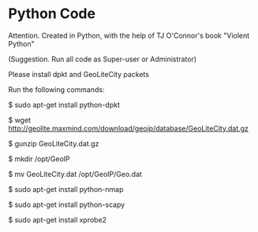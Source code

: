 # Python Code
Attention. Created in Python, with the help of TJ O'Connor's book "Violent Python"

(Suggestion. Run all code as Super-user or Administrator)

Please install dpkt and GeoLiteCity packets

Run the following commands:

  $ sudo apt-get install python-dpkt
  
  $ wget http://geolite.maxmind.com/download/geoip/database/GeoLiteCity.dat.gz
  
  $ gunzip GeoLiteCity.dat.gz
  
  $ mkdir /opt/GeoIP
  
  $ mv GeoLiteCity.dat /opt/GeoIP/Geo.dat
  
  $ sudo apt-get install python-nmap
  
  $ sudo apt-get install python-scapy
  
  $ sudo apt-get install xprobe2
